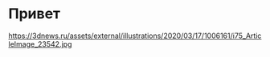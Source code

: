 # Привет
https://3dnews.ru/assets/external/illustrations/2020/03/17/1006161/i75_ArticleImage_23542.jpg
